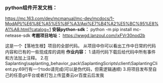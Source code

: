 ### python组件开发文档：

https://mc.163.com/dev/mcmanual/mc-dev/mcdocs/1-ModAPI/%E6%8E%A5%E5%8F%A3/Api%E7%B4%A2%E5%BC%95%E8%A1%A8.html?catalog=1
**安装python-sdk：**
python -m pip install mc-netease-sdk
**考题项目地址：**
https://wwgd.lanzoul.com/ixFVr30nod2b

这是一个【落地生根】项目的全部代码。
从项目中你可以看出工作中日常的代码内容和已有的一些现成库的调用
**作业内容：**
1.请将代码下载后给代码中所有事件和方法加上注释。
2.在Saplanting\saplanting_behavior_pack\SaplantingScripts\client\SaplantingClient.py:69行有一个todo请完成(可以是伪代码，但需逻辑通顺)
3.将项目发布至自己的任意git平台或者打包上传蓝奏云or百度云后发我

